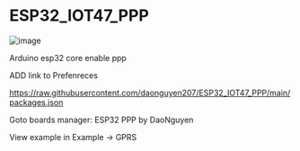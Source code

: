 # ESP32_IOT47_PPP
![image](https://github.com/daonguyen207/ESP32_IOT47_PPP/assets/54179901/5b28729b-274a-477a-9fbd-2cbaea07a18a)

Arduino esp32 core enable ppp

ADD link to Prefenreces

https://raw.githubusercontent.com/daonguyen207/ESP32_IOT47_PPP/main/packages.json

Goto boards manager: ESP32 PPP by DaoNguyen

View example in Example -> GPRS
